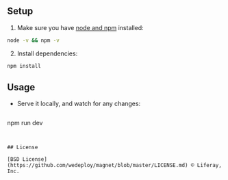 ## Setup

1. Make sure you have [node and npm](https://nodejs.org/en/download/) installed:

  ```sh
node -v && npm -v
  ```

2. Install dependencies:

  ```sh
npm install
  ```

## Usage

* Serve it locally, and watch for any changes:

  ```
npm run dev
  ```


## License

[BSD License](https://github.com/wedeploy/magnet/blob/master/LICENSE.md) © Liferay, Inc.
